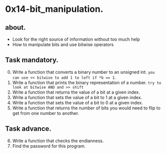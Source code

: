 # 0x14-bit_manipulation.

## about.
   - Look for the right source of information without too much help
   - How to manipulate bits and use bitwise operators

## Task mandatory.
0. Write a function that converts a binary number to an unsigned int. `you can use << bitwise to add 1 to left if *b == 1`.
1. Write a function that prints the binary representation of a number. `try to look at bitwise AND and >> shift`
2. Write a function that returns the value of a bit at a given index.
3. Write a function that sets the value of a bit to 1 at a given index.
4. Write a function that sets the value of a bit to 0 at a given index.
5. Write a function that returns the number of bits you would need to flip to get from one number to another.

## Task advance.
6. Write a function that checks the endianness.
7. Find the password for this program. 
